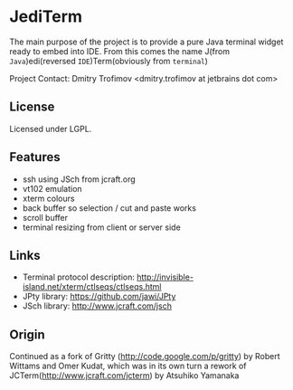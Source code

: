 JediTerm
========

The main purpose of the project is to provide a pure Java terminal widget ready
to embed into IDE. From this comes the name
J(from `Java`)edi(reversed `IDE`)Term(obviously from `terminal`)

Project Contact: Dmitry Trofimov <dmitry.trofimov at jetbrains dot com>


License
-------
Licensed under LGPL.


Features
--------

* ssh using JSch from jcraft.org
* vt102 emulation
* xterm colours
* back buffer so selection / cut and paste works
* scroll buffer
* terminal resizing from client or server side


Links
-----
 * Terminal protocol description: http://invisible-island.net/xterm/ctlseqs/ctlseqs.html
 * JPty library: https://github.com/jawi/JPty
 * JSch library: http://www.jcraft.com/jsch



Origin
------
Continued as a fork of Gritty (http://code.google.com/p/gritty) by Robert Wittams
and Omer Kudat, which was in its own turn a rework of
JCTerm(http://www.jcraft.com/jcterm) by Atsuhiko Yamanaka
